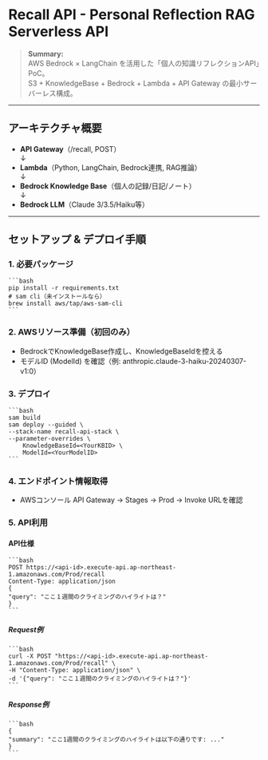 # Recall API - Personal Reflection RAG Serverless API

> **Summary:**  
> AWS Bedrock × LangChain を活用した「個人の知識リフレクションAPI」PoC。  
> S3 + KnowledgeBase + Bedrock + Lambda + API Gateway の最小サーバーレス構成。

---

## アーキテクチャ概要

- **API Gateway**（/recall, POST）  
  ↓  
- **Lambda**（Python, LangChain, Bedrock連携, RAG推論）  
  ↓  
- **Bedrock Knowledge Base**（個人の記録/日記/ノート）  
  ↓  
- **Bedrock LLM**（Claude 3/3.5/Haiku等）

---

## セットアップ & デプロイ手順

### 1. 必要パッケージ

    ```bash
    pip install -r requirements.txt
    # sam cli（未インストールなら）
    brew install aws/tap/aws-sam-cli
    ```

### 2. AWSリソース準備（初回のみ）

- BedrockでKnowledgeBase作成し、KnowledgeBaseIdを控える
- モデルID (ModelId) を確認（例: anthropic.claude-3-haiku-20240307-v1:0）

### 3. デプロイ

    ```bash
    sam build
    sam deploy --guided \
    --stack-name recall-api-stack \
    --parameter-overrides \
        KnowledgeBaseId=<YourKBID> \
        ModelId=<YourModelID>
    ```

### 4. エンドポイント情報取得

- AWSコンソール API Gateway → Stages → Prod → Invoke URLを確認

### 5. API利用

#### API仕様

    ```bash
    POST https://<api-id>.execute-api.ap-northeast-1.amazonaws.com/Prod/recall
    Content-Type: application/json
    {
    "query": "ここ１週間のクライミングのハイライトは？"
    }
    ```

##### Request例

    ```bash
    curl -X POST "https://<api-id>.execute-api.ap-northeast-1.amazonaws.com/Prod/recall" \
    -H "Content-Type: application/json" \
    -d '{"query": "ここ１週間のクライミングのハイライトは？"}'
    ```

##### Response例

    ```bash
    {
    "summary": "ここ1週間のクライミングのハイライトは以下の通りです: ..."
    }
    ```
